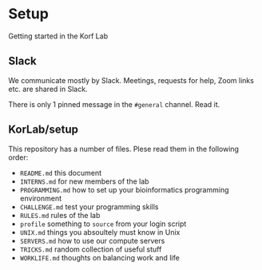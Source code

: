Setup
=====

Getting started in the Korf Lab


Slack
-----

We communicate mostly by Slack. Meetings, requests for help, Zoom links etc.
are shared in Slack.

There is only 1 pinned message in the `#general` channel. Read it.


KorLab/setup
------------

This repository has a number of files. Plese read them in the following order:

+ `README.md` this document
+ `INTERNS.md` for new members of the lab
+ `PROGRAMMING.md` how to set up your bioinformatics programming environment
+ `CHALLENGE.md` test your programming skills
+ `RULES.md` rules of the lab
+ `profile` something to `source` from your login script
+ `UNIX.md` things you absoultely must know in Unix
+ `SERVERS.md` how to use our compute servers
+ `TRICKS.md` random collection of useful stuff
+ `WORKLIFE.md` thoughts on balancing work and life
